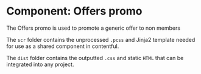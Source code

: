 # Component: Offers promo
The Offers promo is used to promote a generic offer to non members

The `scr` folder contains the unprocessed `.pcss` and Jinja2 template needed for use as a shared component in contentful.

The `dist` folder contains the outputted `.css` and static `HTML` that can be integrated into any project.


